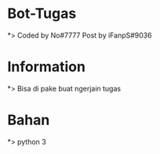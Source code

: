 # Bot-Tugas
*> Coded by No#7777 Post by iFanpS#9036

# Information
*> Bisa di pake buat ngerjain tugas

# Bahan
*> python 3
